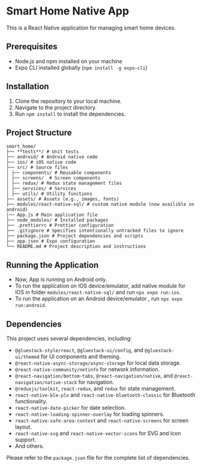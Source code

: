 # Smart Home Native App

This is a React Native application for managing smart home devices.

## Prerequisites

- Node.js and npm installed on your machine
- Expo CLI installed globally (`npm install -g expo-cli`)

## Installation

1. Clone the repository to your local machine.
2. Navigate to the project directory.
3. Run `npm install` to install the dependencies.

## Project Structure

```
smart_home/
├── **tests**/ # Unit tests
├── android/ # Android native code
├── ios/ # iOS native code
├── src/ # Source files
│ ├── components/ # Reusable components
│ ├── screens/  # Screen components
│ ├── redux/ # Redux state management files
│ ├── services/ # Services
│ ├── utils/ # Utility functions
├── assets/ # Assets (e.g., images, fonts)
├── modules/react-native-sql/ # custom native module (now availible on android)
│── App.js # Main application file
├── node_modules/ # Installed packages
├── .prettierrc # Prettier configuration
├── .gitignore # Specifies intentionally untracked files to ignore
├── package.json # Project dependencies and scripts
├── app.json # Expo configuration
└── README.md # Project description and instructions
```

## Running the Application

- Now, App is running on Android only.
- To run the application on IOS device/emulator, add native module for IOS in folder `modules/react-native-sql/` and run `npx expo run:ios`.
- To run the application on an Android device/emulator , run `npx expo run:android`.

## Dependencies

This project uses several dependencies, including:

- `@gluestack-style/react`, `@gluestack-ui/config`, and `@gluestack-ui/themed` for UI components and theming.
- `@react-native-async-storage/async-storage` for local data storage.
- `@react-native-community/netinfo` for network information.
- `@react-navigation/bottom-tabs`, `@react-navigation/native`, and `@react-navigation/native-stack` for navigation.
- `@reduxjs/toolkit`, `react-redux`, and `redux` for state management.
- `react-native-ble-plx` and `react-native-bluetooth-classic` for Bluetooth functionality.
- `react-native-date-picker` for date selection.
- `react-native-loading-spinner-overlay` for loading spinners.
- `react-native-safe-area-context` and `react-native-screens` for screen layout.
- `react-native-svg` and `react-native-vector-icons` for SVG and icon support.
- And others.

Please refer to the `package.json` file for the complete list of dependencies.
